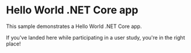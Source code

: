 # Hello World .NET Core app

This sample demonstrates a Hello World .NET Core app.

If you've landed here while participating in a user study, you're in the right place!
